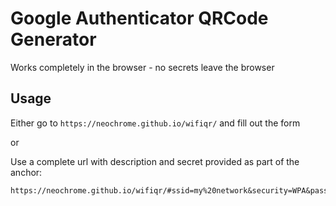 # Google Authenticator QRCode Generator
Works completely in the browser - no secrets leave the browser

## Usage
Either go to `https://neochrome.github.io/wifiqr/` and fill out the form

or

Use a complete url with description and secret provided as part of the anchor:

```
https://neochrome.github.io/wifiqr/#ssid=my%20network&security=WPA&password=top_secret
```

